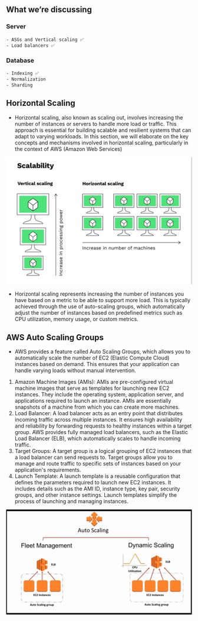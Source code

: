 ## What we’re discussing

### Server

    - ASGs and Vertical scaling ✅
    - Load balancers ✅

### Database

    - Indexing ✅
    - Normalization
    - Sharding

## Horizontal Scaling

- Horizontal scaling, also known as scaling out, involves increasing the number of instances or servers to handle more load or traffic. This approach is essential for building scalable and resilient systems that can adapt to varying workloads. In this section, we will elaborate on the key concepts and mechanisms involved in horizontal scaling, particularly in the context of AWS (Amazon Web Services)

![img](./images/one.webp)

- Horizontal scaling represents increasing the number of instances you have based on a metric to be able to support more load. This is typically achieved through the use of auto-scaling groups, which automatically adjust the number of instances based on predefined metrics such as CPU utilization, memory usage, or custom metrics.

## AWS Auto Scaling Groups

- AWS provides a feature called Auto Scaling Groups, which allows you to automatically scale the number of EC2 (Elastic Compute Cloud) instances based on demand. This ensures that your application can handle varying loads without manual intervention.

1. Amazon Machine Images (AMIs): AMIs are pre-configured virtual machine images that serve as templates for launching new EC2 instances. They include the operating system, application server, and applications required to launch an instance. AMIs are essentially snapshots of a machine from which you can create more machines.
2. Load Balancer: A load balancer acts as an entry point that distributes incoming traffic across multiple instances. It ensures high availability and reliability by forwarding requests to healthy instances within a target group. AWS provides fully managed load balancers, such as the Elastic Load Balancer (ELB), which automatically scales to handle incoming traffic.
3. Target Groups: A target group is a logical grouping of EC2 instances that a load balancer can send requests to. Target groups allow you to manage and route traffic to specific sets of instances based on your application's requirements.
4. Launch Template: A launch template is a reusable configuration that defines the parameters required to launch new EC2 instances. It includes details such as the AMI ID, instance type, key pair, security groups, and other instance settings. Launch templates simplify the process of launching and managing instances.

![img](./images/two.webp)
